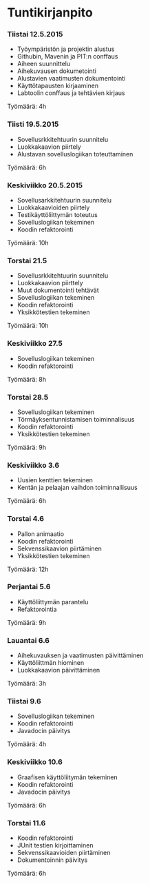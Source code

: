 # Tuntikirjanpito

### Tiistai 12.5.2015

* Työympäristön ja projektin alustus 
* Githubin, Mavenin ja PIT:n conffaus
* Aiheen suunnittelu
* Aihekuvausen dokumetointi
* Alustavien vaatimusten dokumentointi
* Käyttötapausten kirjaaminen
* Labtoolin conffaus ja tehtävien kirjaus 

Työmäärä: 4h

### Tiisti 19.5.2015

* Sovellusrkkitehtuurin suunnitelu
* Luokkakaavion piirtely
* Alustavan sovelluslogiikan toteuttaminen

Työmäärä: 6h

### Keskiviikko 20.5.2015

* Sovellusarkkitehtuurin suunnitelu
* Luokkakaavioiden piirtely
* Testikäyttöliittymän toteutus
* Sovelluslogiikan tekeminen
* Koodin refaktorointi

Työmäärä: 10h

### Torstai 21.5

* Sovellusrkkitehtuurin suunnitelu
* Luokkakaavion piirttely
* Muut dokumentointi tehtävät
* Sovelluslogiikan tekeminen
* Koodin refaktorointi
* Yksikkötestien tekeminen

Työmäärä: 10h

### Keskiviikko 27.5

* Sovelluslogiikan tekeminen
* Koodin refaktorointi

Työmäärä: 8h

### Torstai 28.5

* Sovelluslogiikan tekeminen
* Törmäyksentunnistamisen toiminnalisuus
* Koodin refaktorointi
* Yksikkötestien tekeminen

Työmäärä: 9h

### Keskiviikko 3.6

* Uusien kenttien tekeminen
* Kentän ja pelaajan vaihdon toiminnallisuus

Työmäärä: 6h

### Torstai 4.6

* Pallon animaatio
* Koodin refaktorointi
* Sekvenssikaavion piirtäminen
* Yksikkötestien tekeminen

Työmäärä: 12h

### Perjantai 5.6

* Käyttöliittymän parantelu
* Refaktorointia

Työmäärä: 9h

### Lauantai 6.6

* Aihekuvauksen ja vaatimusten päivittäminen
* Käyttöliittmän hiominen
* Luokkakaavion päivittäminen

Työmäärä: 3h


### Tiistai 9.6

* Sovelluslogiikan tekeminen
* Koodin refaktorointi
* Javadocin päivitys

Työmäärä: 4h

### Keskiviikko 10.6

* Graafisen käyttöliitymän tekeminen
* Koodin refaktorointi
* Javadocin päivitys

Työmäärä: 6h

### Torstai 11.6

* Koodin refaktorointi
* JUnit testien kirjoittaminen
* Sekvenssikaavioiden piirtäminen
* Dokumentoinnin päivitys

Työmäärä: 6h 
